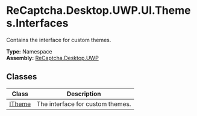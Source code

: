# ReCaptcha.Desktop.UWP.UI.Themes.Interfaces
Contains the interface for custom themes.

**Type:** Namespace
<br />
**Assembly:** [ReCaptcha.Desktop.UWP](/ReCaptcha.Desktop/reference/recaptcha.desktop.uwp/)

## Classes
| Class                                                    | Description                                                                      |
|--------------------------------------------------------------|----------------------------------------------------------------------------------|
| [ITheme](/ReCaptcha.Desktop/reference/recaptcha.desktop.uwp/ui/themes/interfaces/itheme.html)              | The interface for custom themes. |